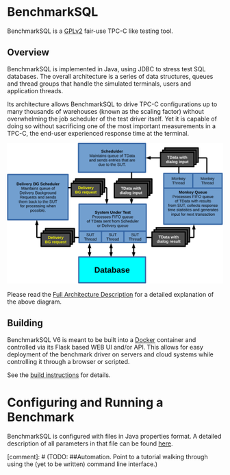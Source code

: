 # BenchmarkSQL

BenchmarkSQL is a [GPLv2](docs/LICENSE.txt) fair-use TPC-C like testing
tool.

## Overview

BenchmarkSQL is implemented in Java, using JDBC to stress test SQL databases.
The overall architecture is a series of data structures, queues and thread
groups that handle the simulated terminals, users and application threads. 

Its architecture allows BenchmarkSQL to drive TPC-C configurations up to many
thousands of warehouses (known as the scaling factor) without overwhelming the
job scheduler of the test driver itself.
Yet it is capable of doing so without sacrificing one of the most important
measurements in a TPC-C, the end-user experienced response time at the terminal.

![TimedDriver](docs/TimedDriver-1.svg)

Please read the [Full Architecture Description](docs/TimedDriver.md)
for a detailed explanation of the above diagram.

## Building

BenchmarkSQL V6 is meant to be built into a [Docker](https://www.docker.com/)
container and controlled via its Flask based WEB UI and/or API. This allows
for easy deployment of the benchmark driver on servers and cloud systems
while controlling it through a browser or scripted.

See the [build instructions](docs/BUILDING.md) for details.


# Configuring and Running a Benchmark

BenchmarkSQL is configured with files in Java properties format.
A detailed description of all parameters in that file can be found
[here](docs/PROPERTIES.md).

[comment]: # (TODO: ##Automation. Point to a tutorial walking through using the (yet to be written) command line interface.) 


